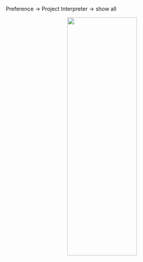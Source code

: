 Preference -> Project Interpreter -> show all
<p align="center">
<img width=60% height=40% src="https://github.com/Treers/spark-learn/edit/master/etc/1.jpg" />
</p>
